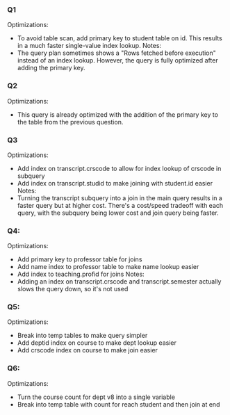### Q1
Optimizations:
- To avoid table scan, add primary key to student table on id. This results in a much faster single-value index lookup.
Notes:
- The query plan sometimes shows a "Rows fetched before execution" instead of an index lookup. However, the query is fully optimized after adding the primary key.

### Q2
Optimizations:
- This query is already optimized with the addition of the primary key to the table from the previous question.

### Q3
Optimizations:
- Add index on transcript.crscode to allow for index lookup of crscode in subquery
- Add index on transcript.studid to make joining with student.id easier
Notes:
- Turning the transcript subquery into a join in the main query results in a faster query but at higher cost. There's a cost/speed tradeoff with each query, with the subquery being lower cost and join query being faster.

### Q4:
Optimizations:
- Add primary key to professor table for joins
- Add name index to professor table to make name lookup easier
- Add index to teaching.profid for joins
Notes:
- Adding an index on transcript.crscode and transcript.semester actually slows the query down, so it's not used

### Q5:
Optimizations:
- Break into temp tables to make query simpler
- Add deptid index on course to make dept lookup easier
- Add crscode index on course to make join easier

### Q6:
Optimizations:
- Turn the course count for dept v8 into a single variable
- Break into temp table with count for reach student and then join at end
